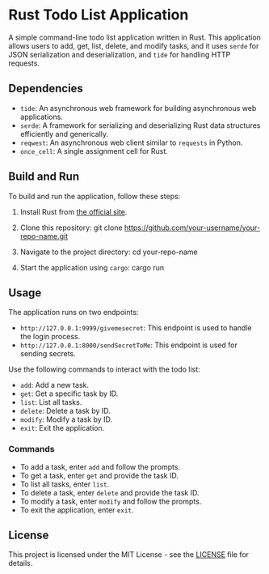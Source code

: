 # Rust Todo List Application

A simple command-line todo list application written in Rust. This application allows users to add, get, list, delete, and modify tasks, and it uses `serde` for JSON serialization and deserialization, and `tide` for handling HTTP requests.

## Dependencies

- `tide`: An asynchronous web framework for building asynchronous web applications.
- `serde`: A framework for serializing and deserializing Rust data structures efficiently and generically.
- `reqwest`: An asynchronous web client similar to `requests` in Python.
- `once_cell`: A single assignment cell for Rust.

## Build and Run

To build and run the application, follow these steps:

1. Install Rust from [the official site](https://www.rust-lang.org/tools/install).
2. Clone this repository:
   git clone https://github.com/your-username/your-repo-name.git

3. Navigate to the project directory:
   cd your-repo-name

4. Start the application using `cargo`:
   cargo run


## Usage

The application runs on two endpoints:

- `http://127.0.0.1:9999/givemesecret`: This endpoint is used to handle the login process.
- `http://127.0.0.1:8000/sendSecretToMe`: This endpoint is used for sending secrets.

Use the following commands to interact with the todo list:

- `add`: Add a new task.
- `get`: Get a specific task by ID.
- `list`: List all tasks.
- `delete`: Delete a task by ID.
- `modify`: Modify a task by ID.
- `exit`: Exit the application.

### Commands

- To add a task, enter `add` and follow the prompts.
- To get a task, enter `get` and provide the task ID.
- To list all tasks, enter `list`.
- To delete a task, enter `delete` and provide the task ID.
- To modify a task, enter `modify` and follow the prompts.
- To exit the application, enter `exit`.

## License

This project is licensed under the MIT License - see the [LICENSE](LICENSE) file for details.